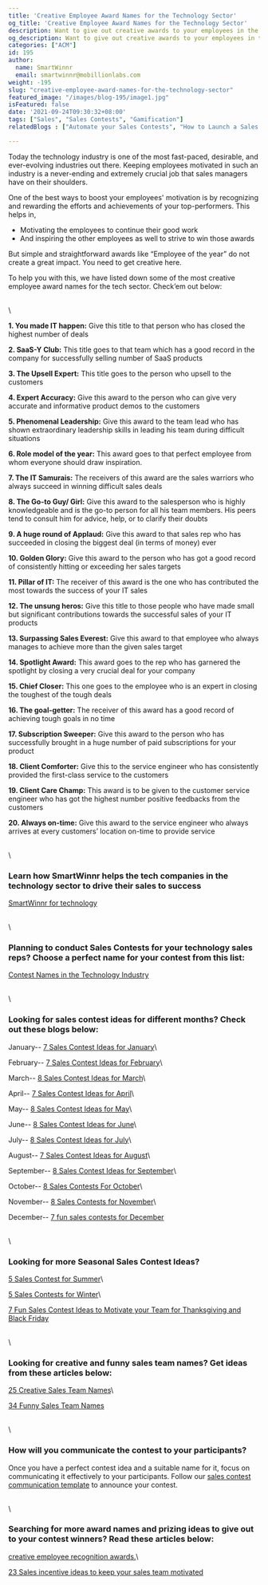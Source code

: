 ```yaml
---
title: 'Creative Employee Award Names for the Technology Sector'
og_title: 'Creative Employee Award Names for the Technology Sector'
description: Want to give out creative awards to your employees in the technology industry? Here is a comprehensive list of employee recognition award names which you use to recognize and appreciate your top-performers in the technology industry
og_description: Want to give out creative awards to your employees in the technology industry? Here is a comprehensive list of employee recognition award names which you use to recognize and appreciate your top-performers in the technology industry
categories: ["ACM"]
id: 195
author:
  name: SmartWinnr
  email: smartwinnr@mobillionlabs.com
weight: -195
slug: "creative-employee-award-names-for-the-technology-sector"
featured_image: "/images/blog-195/image1.jpg"
isFeatured: false
date: '2021-09-24T09:30:32+08:00'
tags: ["Sales", "Sales Contests", "Gamification"]
relatedBlogs : ["Automate your Sales Contests", "How to Launch a Sales Contest", "25 Creative Sales Team Names", "Sales Contest Communication Template", "Top 20 Sales Contest Names", "23 Sales incentive ideas to keep your sales team motivated"]

---
```


Today the technology industry is one of the most fast-paced, desirable, and ever-evolving industries out there. Keeping employees motivated in such an industry is a never-ending and extremely crucial job that sales managers have on their shoulders.

One of the best ways to boost your employees' motivation is by recognizing and rewarding the efforts and achievements of your top-performers. This helps in,

* Motivating the employees to continue their good work
* And inspiring the other employees as well to strive to win those awards

But simple and straightforward awards like “Employee of the year” do not create a great impact. You need to get creative here.

To help you with this, we have listed down some of the most creative employee award names for the tech sector. Check’em out below:

\
\

**1. You made IT happen:** Give this title to that person who has closed the highest number of deals

**2. SaaS-Y Club:** This title goes to that team which has a good record in the company for successfully selling number of SaaS products

**3. The Upsell Expert:** This title goes to the person who upsell to the customers

**4. Expert Accuracy:** Give this award to the person who can give very accurate and informative product demos to the customers

**5. Phenomenal Leadership:** Give this award to the team lead who has shown extraordinary leadership skills in leading his team during difficult situations

**6. Role model of the year:** This award goes to that perfect employee from whom everyone should draw inspiration.

**7. The IT Samurais:** The receivers of this award are the sales warriors who always succeed in winning difficult sales deals 

**8. The Go-to Guy/ Girl:** Give this award to the salesperson who is highly knowledgeable and is the go-to person for all his team members. His peers tend to consult him for advice, help, or to clarify their doubts

**9. A huge round of Applaud:** Give this award to that sales rep who has succeeded in closing the biggest deal (in terms of money) ever

**10. Golden Glory:** Give this award to the person who has got a good record of consistently hitting or exceeding her sales targets

**11. Pillar of IT:** The receiver of this award is the one who has contributed the most towards the success of your IT sales

**12. The unsung heros:** Give this title to those people who have made small but significant contributions towards the successful sales of your IT products 

**13. Surpassing Sales Everest:** Give this award to that employee who always manages to achieve more than the given sales target

**14. Spotlight Award:** This award goes to the rep who has garnered the spotlight by closing a very crucial deal for your company

**15. Chief Closer:** This one goes to the employee who is an expert in closing the toughest of the tough deals

**16. The goal-getter:** The receiver of this award has a good record of achieving tough goals in no time

**17. Subscription Sweeper:** Give this award to the person who has successfully brought in a huge number of paid subscriptions for your product 

**18. Client Comforter:** Give this to the service engineer who has consistently provided the first-class service to the customers

**19. Client Care Champ:** This award is to be given to the customer service engineer who has got the highest number positive feedbacks from the customers

**20. Always on-time:** Give this award to the service engineer who always arrives at every customers’ location on-time to provide service

\
\

### Learn how SmartWinnr helps the tech companies in the technology sector to drive their sales to success

[SmartWinnr for technology](https://www.smartwinnr.com/solutions/technology/)

\
\

### Planning to conduct Sales Contests for your technology sales reps? Choose a perfect name for your contest from this list:

[Contest Names in the Technology Industry](https://www.smartwinnr.com/post/contest-names-in-the-technology-industry/)

\
\

### Looking for sales contest ideas for different months? Check out these blogs below:

January-- [7 Sales Contest Ideas for January](https://www.smartwinnr.com/post/7-sales-contest-ideas-for-january/)\

February-- [7 Sales Contest Ideas for February](https://www.smartwinnr.com/post/7-sales-contest-ideas-for-february/)\

March-- [8 Sales Contest Ideas for March](https://www.smartwinnr.com/post/8-sales-contest-ideas-for-march/)\

April-- [7 Sales Contest Ideas for April](https://www.smartwinnr.com/post/7-sales-contest-ideas-for-april/)\

May-- [8 Sales Contest Ideas for May](https://www.smartwinnr.com/post/8-sales-contest-ideas-for-may/)\ 

June-- [8 Sales Contest Ideas for June](https://www.smartwinnr.com/post/8-sales-contest-ideas-for-june/)\

July-- [8 Sales Contest Ideas for July](https://www.smartwinnr.com/post/8-sales-contest-ideas-for-july-2023/)\

August-- [7 Sales Contest Ideas for August](https://www.smartwinnr.com/post/7-sales-contest-ideas-for-august/)\

September-- [8 Sales Contest Ideas for September](https://www.smartwinnr.com/post/8-sales-contest-ideas-for-september/)\

October-- [8 Sales Contests For October](https://smartwinnr.com/post/8-sales-contests-for-october/)\

November-- [8 Sales Contests for November](https://smartwinnr.com/post/8-sales-contests-for-november/)\

December-- [7 fun sales contests for December](https://smartwinnr.com/post/7-fun-sales-contests-for-december/)

\
\

### Looking for more Seasonal Sales Contest Ideas?

[5 Sales Contest for Summer](https://smartwinnr.com/post/5-sales-contest-for-summer/)\

[5 Sales Contests for Winter](https://smartwinnr.com/post/sales-contests-for-winter/)\

[7 Fun Sales Contest Ideas to Motivate your Team for Thanksgiving and Black Friday](https://www.smartwinnr.com/post/7-fun-sales-contest-ideas-to-motivate-your-team-for-thanksgiving-and-black-friday/)

\
\

### Looking for creative and funny sales team names? Get ideas from these articles below:

[25 Creative Sales Team Names](https://www.smartwinnr.com/post/25-creative-sales-team-names/)\

[34 Funny Sales Team Names](https://www.smartwinnr.com/post/funny-sales-team-names/)

\
\


### How will you communicate the contest to your participants?

Once you have a perfect contest idea and a suitable name for it, focus on communicating it effectively to your participants. Follow our [sales contest communication template](https://www.smartwinnr.com/post/sales-contest-communication-template/) to announce your contest.

\
\

### Searching for more award names and prizing ideas to give out to your contest winners? Read these articles below:

[creative employee recognition awards.](https://www.smartwinnr.com/post/creative-employee-recognition-award-names/)\

[23 Sales incentive ideas to keep your sales team motivated](https://www.smartwinnr.com/post/sales-incentive-ideas-to-keep-your-sales-team-motivated/)